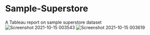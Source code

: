 # Sample-Superstore
A Tableau report on sample superstore dataset
![Screenshot 2021-10-15 003543](https://user-images.githubusercontent.com/70583158/137380478-a515c8e1-5f47-4fae-b89e-9766b5bd8384.png)
![Screenshot 2021-10-15 003619](https://user-images.githubusercontent.com/70583158/137380506-b6c4c1c7-4d8c-40d9-8feb-c371d83e8d85.png)
